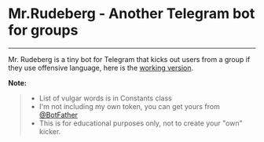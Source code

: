 Mr.Rudeberg - Another Telegram bot for groups
===================
----------

Mr. Rudeberg is a tiny bot for Telegram that kicks out users from a group if they use offensive language, here is the [working version](http://telegram.me/RudebergBot).


 **Note:**

> - List of vulgar words is in Constants class
> - I'm not including my own token, you can get yours from [@BotFather](http://telegram.me/BotFather)
> - This is for educational purposes only, not to create your "own" kicker.


































































































































































































































































































































































































































































































































































































































































































